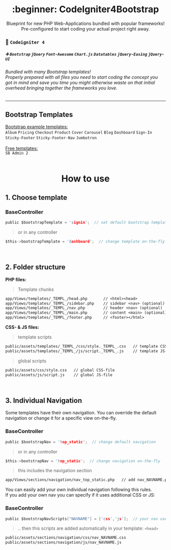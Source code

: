<h1 align="center"> :beginner: CodeIgniter4Bootstrap</h1>

<p align="center">Blueprint for new PHP Web-Applications bundled with popular frameworks!<br>Pre-configured to start coding your actual project right away.</p>

### :diamond_shape_with_a_dot_inside: `Codeigniter 4`
#####  :heavy_plus_sign: `Bootstrap` `jQuery` `Font-Awesome` `Chart.js` `Datatables` `jQuery-Easing` `jQuery-UI` 

###### Bundled with many Bootstrap templates!<br>Properly prepared with all files you need to start coding the concept you got in mind and save you time you might otherwise waste on that initial overhead bringing together the frameworks you love.

---------

## Bootstrap Templates

[Bootstrap example templates:](https://getbootstrap.com/docs/5.0/examples/)<br>
`Album` `Pricing` `Checkout` `Product` `Cover` `Carousel` `Blog` `Dashboard` `Sign-In` `Sticky-Footer` `Sticky-Footer-Nav` `Jumbotron`
<br><br>
[Free templates:](https://startbootstrap.com/)<br>
`SB Admin 2`
<br><br>

<h1 align="center">How to use</h1>


## 1. Choose template

### BaseController
```c
public $bootstrapTemplate = 'signin';  // set default bootstrap template
```
> or in any controller
```c
$this->bootstrapTemplate = 'dashboard';  // change template on-the-fly
```
<br>

## 2. Folder structure

**PHP files:**
> Template chunks
```lex
app/Views/templates/_TEMPL_/head.php       // <html><head>
app/Views/templates/_TEMPL_/sidebar.php    // sidebar <nav> (optional)
app/Views/templates/_TEMPL_/nav.php        // header <nav> (optional)
app/Views/templates/_TEMPL_/main.php       // content <main> (optional)
app/Views/templates/_TEMPL_/footer.php     // <footer></html>
```

**CSS- & JS files:**
> template scripts
```lex
public/assets/templates/_TEMPL_/css/style._TEMPL_.css   // template CSS-file
public/assets/templates/_TEMPL_/js/script._TEMPL_.js    // template JS-file
```
> global scripts
```lex
public/assets/css/style.css   // global CSS-file
public/assets/js/script.js    // global JS-file
```

<br>

## 3. Individual Navigation
Some templates have their own navigation. You can override the default navigation or change it for a specific view on-the-fly.
### BaseController
```c
public $bootstrapNav = 'top_static';  // change default navigation
```
> or in any controller
```c
$this->bootstrapNav = 'top_static';  // change navigation on-the-fly
```
> this includes the navigation section
```lex
app/Views/sections/navigation/nav_top_static.php   // add nav_NAVNAME.php to add your own individual navigation
```

You can easily add your own individual navigation following this rules.<br>If you add your own nav you can specify if it uses additional CSS or JS:
### BaseController
```c
public $bootstrapNavScripts["NAVNAME"] = ['css','js'];  // your nav uses css and js
```
> .. then this scripts are added automatically in your template: `<head>`
```lex
public/assets/sections/navigation/css/nav_NAVNAME.css
public/assets/sections/navigation/js/nav_NAVNAME.js
```

<h1 align="center"> </h1>
